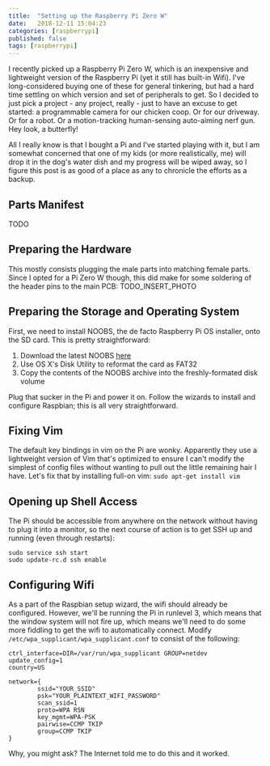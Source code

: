 ```yaml
---
title:  "Setting up the Raspberry Pi Zero W"
date:   2018-12-11 15:04:23
categories: [raspberrypi]
published: false
tags: [raspberrypi]
---
```

I recently picked up a Raspberry Pi Zero W, which is an inexpensive and lightweight version of the Raspberry Pi (yet it still has
built-in Wifi). I've long-considered buying one of these for general tinkering, but had a hard time settling on which version and
set of peripherals to get. So I decided to just pick a project - any project, really - just to have an excuse to get started: a
programmable camera for our chicken coop. Or for our driveway. Or for a robot. Or a motion-tracking human-sensing auto-aiming
nerf gun. Hey look, a butterfly!

All I really know is that I bought a Pi and I've started playing with it, but I am somewhat concerned that one of my kids (or more realistically, me) will drop it in the dog's water dish and my progress will be wiped away, so I figure this post is as good of a 
place as any to chronicle the efforts as a backup.

## Parts Manifest

TODO


## Preparing the Hardware

This mostly consists plugging the male parts into matching female parts. Since I opted for a Pi Zero W though, this did make for
some soldering of the header pins to the main PCB: TODO_INSERT_PHOTO


## Preparing the Storage and Operating System

First, we need to install NOOBS, the de facto Raspberry Pi OS installer, onto the SD card. This is pretty straightforward:
1. Download the latest NOOBS [here](https://www.raspberrypi.org/downloads/noobs/)
2. Use OS X's Disk Utility to reformat the card as FAT32
3. Copy the contents of the NOOBS archive into the freshly-formated disk volume

Plug that sucker in the Pi and power it on. Follow the wizards to install and configure Raspbian; this is all very
straightforward.


## Fixing Vim

The default key bindings in vim on the Pi are wonky. Apparently they use a lightweight version of Vim that's optimized to ensure
I can't modify the simplest of config files without wanting to pull out the little remaining hair I have. Let's fix that by
installing full-on vim: `sudo apt-get install vim`


## Opening up Shell Access

The Pi should be accessible from anywhere on the network without having to plug it into a monitor, so the next course of action
is to get SSH up and running (even through restarts):
```
sudo service ssh start
sudo update-rc.d ssh enable
```


## Configuring Wifi

As a part of the Raspbian setup wizard, the wifi should already be configured. However, we'll be running the Pi in runlevel 3,
which means that the window system will not fire up, which means we'll need to do some more fiddling to get the wifi to
automatically connect. Modify `/etc/wpa_supplicant/wpa_supplicant.conf` to consist of the following:
```
ctrl_interface=DIR=/var/run/wpa_supplicant GROUP=netdev
update_config=1
country=US

network={
        ssid="YOUR_SSID"
        psk="YOUR_PLAINTEXT_WIFI_PASSWORD"
        scan_ssid=1
        proto=WPA RSN
        key_mgmt=WPA-PSK
        pairwise=CCMP TKIP
        group=CCMP TKIP
}
```

Why, you might ask? The Internet told me to do this and it worked.






